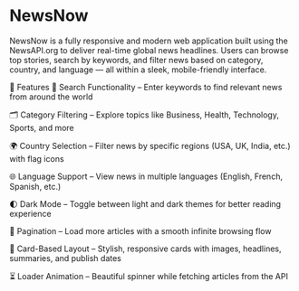 # NewsNow

NewsNow is a fully responsive and modern web application built using the NewsAPI.org to deliver real-time global news headlines. Users can browse top stories, search by keywords, and filter news based on category, country, and language — all within a sleek, mobile-friendly interface.

🚀 Features
🔎 Search Functionality – Enter keywords to find relevant news from around the world

🗂️ Category Filtering – Explore topics like Business, Health, Technology, Sports, and more

🌍 Country Selection – Filter news by specific regions (USA, UK, India, etc.) with flag icons

🌐 Language Support – View news in multiple languages (English, French, Spanish, etc.)

🌓 Dark Mode – Toggle between light and dark themes for better reading experience

🔁 Pagination – Load more articles with a smooth infinite browsing flow

📰 Card-Based Layout – Stylish, responsive cards with images, headlines, summaries, and publish dates

⏳ Loader Animation – Beautiful spinner while fetching articles from the API




